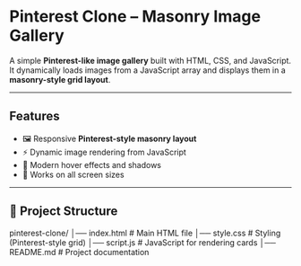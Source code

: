 #  Pinterest Clone – Masonry Image Gallery

A simple **Pinterest-like image gallery** built with HTML, CSS, and JavaScript.  
It dynamically loads images from a JavaScript array and displays them in a **masonry-style grid layout**.  

---

## Features
- 🖼️ Responsive **Pinterest-style masonry layout**
- ⚡ Dynamic image rendering from JavaScript
- 🎨 Modern hover effects and shadows
- 📱 Works on all screen sizes

---

## 📂 Project Structure
pinterest-clone/
│── index.html # Main HTML file
│── style.css # Styling (Pinterest-style grid)
│── script.js # JavaScript for rendering cards
│── README.md # Project documentation
